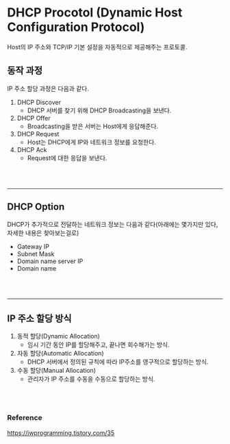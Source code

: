 # DHCP Procotol (Dynamic Host Configuration Protocol)
Host의 IP 주소와 TCP/IP 기본 설정을 자동적으로 제공해주는 프로토콜. 
</br>


## 동작 과정
IP 주소 할당 과정은 다음과 같다.
1. DHCP Discover
    * DHCP 서버를 찾기 위해 DHCP Broadcasting을 보낸다.
2. DHCP Offer
    * Broadcasting을 받은 서버는 Host에게 응답해준다.
3. DHCP Request
    * Host는 DHCP에게 IP와 네트워크 정보를 요청한다.
4. DHCP Ack
    * Request에 대한 응답을 보낸다.
</br>
</br>

---
## DHCP Option
DHCP가 추가적으로 전달하는 네트워크 정보는 다음과 같다(아래에는 몇가지만 있다, 자세한 내용은 찾아보는걸로)
* Gateway IP
* Subnet Mask
* Domain name server IP
* Domain name
</br>
</br>

---
## IP 주소 할당 방식
1. 동적 할당(Dynamic Allocation)
    * 임시 기간 동안 IP를 할당해주고, 끝나면 회수해가는 방식.
2. 자동 할당(Automatic Allocation)
    * DHCP 서버에서 정의된 규칙에 따라 IP주소를 영구적으로 할당하는 방식.
3. 수동 할당(Manual Allocation)
    * 관리자가 IP 주소를 수동을 수동으로 할당하는 방식.
</br>
</br>



### Reference
https://jwprogramming.tistory.com/35




